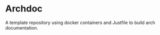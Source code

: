 # Archdoc

A template repository using docker containers and Justfile to build arch documentation.

